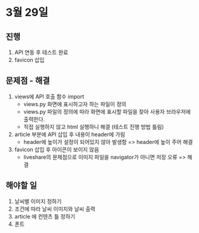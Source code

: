 # 3월 29일

## 진행
1. API 연동 후 테스트 완료
2. favicon 삽입

## 문제점 - 해결
1. views에 API 호출 함수 import
    - views.py 화면에 표시하고자 하는 파일이 정의
    - views.py 파일의 정의에 따라 화면에 표시할 파일을 찾아 사용자 브라우저에 출력한다.
    - 직접 실행하지 않고 html 실행하니 해결 (테스트 진행 방법 틀림)
2. article 부분에 API 삽입 후 내용이 header에 가림
    - header에 높이가 설정이 되어있지 않아 발생함 => header에 높이 주어 해결
3. favicon 삽입 후 아이콘이 보이지 않음
    - liveshare의 문제점으로 이미지 파일을 navigator가 아니면 저장 오류 => 해결

## 해야할 일
1. 날씨별 이미지 정하기
2. 조건에 따라 날씨 이미지와 날씨 출력
3. article 에 컨텐츠 틀 정하기
4. 폰트